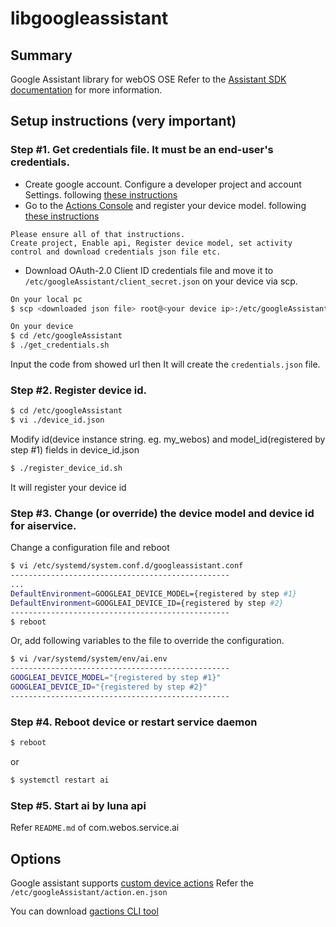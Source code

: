 # libgoogleassistant

## Summary

Google Assistant library for webOS OSE
Refer to the [Assistant SDK documentation](https://developers.google.com/assistant/sdk/) for more information.

## Setup instructions (very important)

### Step #1. Get credentials file. It must be an end-user's credentials.

* Create google account. Configure a developer project and account Settings. following [these instructions](https://developers.google.com/assistant/sdk/guides/service/python/embed/config-dev-project-and-account)
* Go to the [Actions Console](https://console.actions.google.com/) and register your device model. following [these instructions](https://developers.google.com/assistant/sdk/guides/service/python/embed/register-device)
```
Please ensure all of that instructions.
Create project, Enable api, Register device model, set activity control and download credentials json file etc.
```
* Download OAuth-2.0 Client ID credentials file and move it to ``/etc/googleAssistant/client_secret.json`` on your device via scp.
```bash
On your local pc
$ scp <downloaded json file> root@<your device ip>:/etc/googleAssistant/client_secret.json

On your device
$ cd /etc/googleAssistant
$ ./get_credentials.sh
```
Input the code from showed url then It will create the ``credentials.json`` file.


### Step #2. Register device id.

```bash
$ cd /etc/googleAssistant
$ vi ./device_id.json
```
Modify id(device instance string. eg. my_webos) and model_id(registered by step #1) fields in device_id.json

```bash
$ ./register_device_id.sh
```
It will register your device id


### Step #3. Change (or override) the device model and device id for aiservice.

Change a configuration file and reboot
```bash
$ vi /etc/systemd/system.conf.d/googleassistant.conf
-------------------------------------------------
...
DefaultEnvironment=GOOGLEAI_DEVICE_MODEL={registered by step #1}
DefaultEnvironment=GOOGLEAI_DEVICE_ID={registered by step #2}
-------------------------------------------------
$ reboot
```
Or, add following variables to the file to override the configuration.
```bash
$ vi /var/systemd/system/env/ai.env
-------------------------------------------------
GOOGLEAI_DEVICE_MODEL="{registered by step #1}"
GOOGLEAI_DEVICE_ID="{registered by step #2}"
-------------------------------------------------
```

### Step #4. Reboot device or restart service daemon

```bash
$ reboot
```
or
```bash
$ systemctl restart ai
```


### Step #5. Start ai by luna api
Refer ``README.md`` of com.webos.service.ai


## Options

Google assistant supports [custom device actions](https://developers.google.com/assistant/sdk/guides/service/python/extend/custom-actions)
Refer the ``/etc/googleAssistant/action.en.json``

You can download [gactions CLI tool](https://developers.google.com/actions/tools/gactions-cli)
